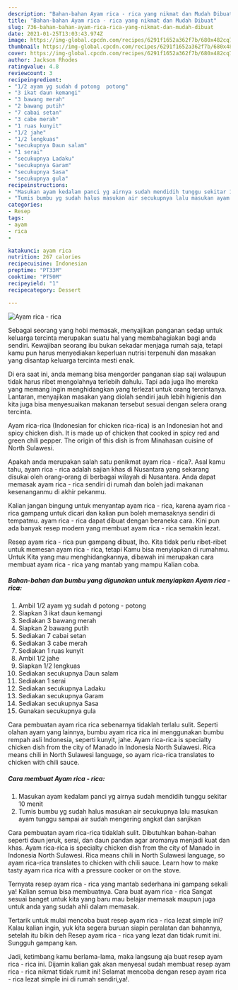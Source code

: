 ```yaml
---
description: "Bahan-bahan Ayam rica - rica yang nikmat dan Mudah Dibuat"
title: "Bahan-bahan Ayam rica - rica yang nikmat dan Mudah Dibuat"
slug: 736-bahan-bahan-ayam-rica-rica-yang-nikmat-dan-mudah-dibuat
date: 2021-01-25T13:03:43.974Z
image: https://img-global.cpcdn.com/recipes/6291f1652a362f7b/680x482cq70/ayam-rica-rica-foto-resep-utama.jpg
thumbnail: https://img-global.cpcdn.com/recipes/6291f1652a362f7b/680x482cq70/ayam-rica-rica-foto-resep-utama.jpg
cover: https://img-global.cpcdn.com/recipes/6291f1652a362f7b/680x482cq70/ayam-rica-rica-foto-resep-utama.jpg
author: Jackson Rhodes
ratingvalue: 4.8
reviewcount: 3
recipeingredient:
- "1/2 ayam yg sudah d potong  potong"
- "3 ikat daun kemangi"
- "3 bawang merah"
- "2 bawang putih"
- "7 cabai setan"
- "3 cabe merah"
- "1 ruas kunyit"
- "1/2 jahe"
- "1/2 lengkuas"
- "secukupnya Daun salam"
- "1 serai"
- "secukupnya Ladaku"
- "secukupnya Garam"
- "secukupnya Sasa"
- "secukupnya gula"
recipeinstructions:
- "Masukan ayam kedalam panci yg airnya sudah mendidih tunggu sekitar 10 menit"
- "Tumis bumbu yg sudah halus masukan air secukupnya lalu masukan ayam tunggu sampai air sudah mengering angkat dan sanjikan"
categories:
- Resep
tags:
- ayam
- rica
- 

katakunci: ayam rica  
nutrition: 267 calories
recipecuisine: Indonesian
preptime: "PT33M"
cooktime: "PT50M"
recipeyield: "1"
recipecategory: Dessert

---
```



![Ayam rica - rica](https://img-global.cpcdn.com/recipes/6291f1652a362f7b/680x482cq70/ayam-rica-rica-foto-resep-utama.jpg)

Sebagai seorang yang hobi memasak, menyajikan panganan sedap untuk keluarga tercinta merupakan suatu hal yang membahagiakan bagi anda sendiri. Kewajiban seorang ibu bukan sekadar menjaga rumah saja, tetapi kamu pun harus menyediakan keperluan nutrisi terpenuhi dan masakan yang disantap keluarga tercinta mesti enak.

Di era  saat ini, anda memang bisa mengorder panganan siap saji walaupun tidak harus ribet mengolahnya terlebih dahulu. Tapi ada juga lho mereka yang memang ingin menghidangkan yang terlezat untuk orang tercintanya. Lantaran, menyajikan masakan yang diolah sendiri jauh lebih higienis dan kita juga bisa menyesuaikan makanan tersebut sesuai dengan selera orang tercinta. 

Ayam rica-rica (Indonesian for chicken rica-rica) is an Indonesian hot and spicy chicken dish. It is made up of chicken that cooked in spicy red and green chili pepper. The origin of this dish is from Minahasan cuisine of North Sulawesi.

Apakah anda merupakan salah satu penikmat ayam rica - rica?. Asal kamu tahu, ayam rica - rica adalah sajian khas di Nusantara yang sekarang disukai oleh orang-orang di berbagai wilayah di Nusantara. Anda dapat memasak ayam rica - rica sendiri di rumah dan boleh jadi makanan kesenanganmu di akhir pekanmu.

Kalian jangan bingung untuk menyantap ayam rica - rica, karena ayam rica - rica gampang untuk dicari dan kalian pun boleh memasaknya sendiri di tempatmu. ayam rica - rica dapat dibuat dengan beraneka cara. Kini pun ada banyak resep modern yang membuat ayam rica - rica semakin lezat.

Resep ayam rica - rica pun gampang dibuat, lho. Kita tidak perlu ribet-ribet untuk memesan ayam rica - rica, tetapi Kamu bisa menyiapkan di rumahmu. Untuk Kita yang mau menghidangkannya, dibawah ini merupakan cara membuat ayam rica - rica yang mantab yang mampu Kalian coba.

<!--inarticleads1-->

##### Bahan-bahan dan bumbu yang digunakan untuk menyiapkan Ayam rica - rica:

1. Ambil 1/2 ayam yg sudah d potong - potong
1. Siapkan 3 ikat daun kemangi
1. Sediakan 3 bawang merah
1. Siapkan 2 bawang putih
1. Sediakan 7 cabai setan
1. Sediakan 3 cabe merah
1. Sediakan 1 ruas kunyit
1. Ambil 1/2 jahe
1. Siapkan 1/2 lengkuas
1. Sediakan secukupnya Daun salam
1. Sediakan 1 serai
1. Sediakan secukupnya Ladaku
1. Sediakan secukupnya Garam
1. Sediakan secukupnya Sasa
1. Gunakan secukupnya gula


Cara pembuatan ayam rica rica sebenarnya tidaklah terlalu sulit. Seperti olahan ayam yang lainnya, bumbu ayam rica rica ini menggunakan bumbu rempah asli Indonesia, seperti kunyit, jahe. Ayam rica-rica is specialty chicken dish from the city of Manado in Indonesia North Sulawesi. Rica means chili in North Sulawesi language, so ayam rica-rica translates to chicken with chili sauce. 

<!--inarticleads2-->

##### Cara membuat Ayam rica - rica:

1. Masukan ayam kedalam panci yg airnya sudah mendidih tunggu sekitar 10 menit
1. Tumis bumbu yg sudah halus masukan air secukupnya lalu masukan ayam tunggu sampai air sudah mengering angkat dan sanjikan


Cara pembuatan ayam rica-rica tidaklah sulit. Dibutuhkan bahan-bahan seperti daun jeruk, serai, dan daun pandan agar aromanya menjadi kuat dan khas. Ayam rica-rica is specialty chicken dish from the city of Manado in Indonesia North Sulawesi. Rica means chili in North Sulawesi language, so ayam rica-rica translates to chicken with chili sauce. Learn how to make tasty ayam rica rica with a pressure cooker or on the stove. 

Ternyata resep ayam rica - rica yang mantab sederhana ini gampang sekali ya! Kalian semua bisa membuatnya. Cara buat ayam rica - rica Sangat sesuai banget untuk kita yang baru mau belajar memasak maupun juga untuk anda yang sudah ahli dalam memasak.

Tertarik untuk mulai mencoba buat resep ayam rica - rica lezat simple ini? Kalau kalian ingin, yuk kita segera buruan siapin peralatan dan bahannya, setelah itu bikin deh Resep ayam rica - rica yang lezat dan tidak rumit ini. Sungguh gampang kan. 

Jadi, ketimbang kamu berlama-lama, maka langsung aja buat resep ayam rica - rica ini. Dijamin kalian gak akan menyesal sudah membuat resep ayam rica - rica nikmat tidak rumit ini! Selamat mencoba dengan resep ayam rica - rica lezat simple ini di rumah sendiri,ya!.

